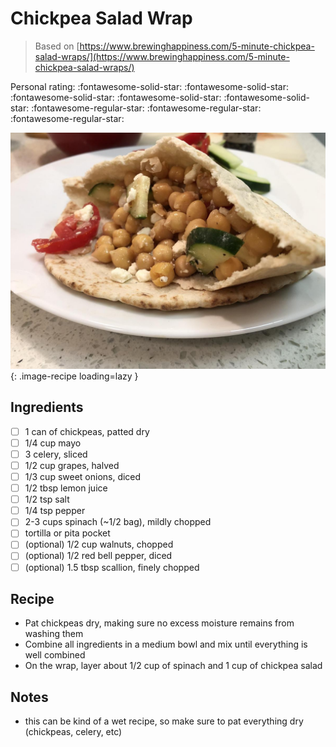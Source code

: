 <!-- Do not modify sections with "AUTO-*". They are updated by make.py -->

# Chickpea Salad Wrap

> Based on [https://www.brewinghappiness.com/5-minute-chickpea-salad-wraps/](https://www.brewinghappiness.com/5-minute-chickpea-salad-wraps/)

<!-- rating=2; (User can specify rating on scale of 1-5) -->
<!-- AUTO-UserRating -->
Personal rating: :fontawesome-solid-star: :fontawesome-solid-star: :fontawesome-solid-star: :fontawesome-solid-star: :fontawesome-solid-star: :fontawesome-regular-star: :fontawesome-regular-star: :fontawesome-regular-star:
<!-- /AUTO-UserRating -->

<!-- name_image=chickpea_salad_wrap.jpeg; (User can specify image name if multiple exist) -->
<!-- AUTO-Image -->
![chickpea_salad_wrap.jpeg](./chickpea_salad_wrap.jpeg){: .image-recipe loading=lazy }
<!-- /AUTO-Image -->

## Ingredients

* [ ] 1 can of chickpeas, patted dry
* [ ] 1/4 cup mayo
* [ ] 3 celery, sliced
* [ ] 1/2 cup grapes, halved
* [ ] 1/3 cup sweet onions, diced
* [ ] 1/2 tbsp lemon juice
* [ ] 1/2 tsp salt
* [ ] 1/4 tsp pepper
* [ ] 2-3 cups spinach (~1/2 bag), mildly chopped
* [ ] tortilla or pita pocket
* [ ] (optional) 1/2 cup walnuts, chopped
* [ ] (optional) 1/2 red bell pepper, diced
* [ ] (optional) 1.5 tbsp scallion, finely chopped

## Recipe

* Pat chickpeas dry, making sure no excess moisture remains from washing them
* Combine all ingredients in a medium bowl and mix until everything is well combined
* On the wrap, layer about 1/2 cup of spinach and 1 cup of chickpea salad

## Notes

* this can be kind of a wet recipe, so make sure to pat everything dry (chickpeas, celery, etc)
